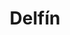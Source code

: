 ---
title: Delfín
date: 
draft: false

# descripcion
description : Delfín

materials: Plata 925

color: Plateado

dimensions: 1,5cm x 2cm

code: 02-14-0198

type: "Dijes"

categories: []

price: $5.320,00

price_eftvo: $4.520,00

# Images
# first image will be shown in the product page
images:
  # - image: "images/path_to_image"
  # La ubicacion de las imagenes es imagenes/Dijes/Dijes.Plata/02-14-0198-delfin
  - image: "./images/dijes/plata/02-14-0198-delfin.JPG"
---